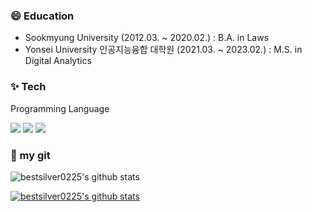 ### 😄 Education
- Sookmyung University (2012.03. ~ 2020.02.) : B.A. in Laws
- Yonsei University 인공지능융합 대학원 (2021.03. ~ 2023.02.) : M.S. in Digital Analytics


### ✨ Tech
Programming Language

<img src="https://img.shields.io/badge/Python-3766AB?style=flat-square&logo=Python&logoColor=white"/></a>
<img src="https://img.shields.io/badge/CSharp-239120?style=flat-square&logo=CSharp&logoColor=white"/></a>
<img src="https://img.shields.io/badge/R-276DC3?style=flat-square&logo=R&logoColor=white"/>


### 💙 my git
![bestsilver0225's github stats](https://github-readme-stats.vercel.app/api?username=bestsilver0225&show_icons=true)


[![bestsilver0225's github stats](https://github-readme-stats.vercel.app/api/top-langs/?username=bestsilver0225&show_icons=true&hide_border=true&title_color=004386&icon_color=004386&layout=compact)](https://github.com/bestsilver0225)

